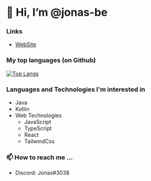 # 👋 Hi, I’m @jonas-be

### Links

- [WebSite](https://jonasbe.de/)

### My top languages (on Github)
[![Top Langs](https://github-readme-stats.vercel.app/api/top-langs/?username=jonas-be&layout=compact&theme=dark&hide_border=true)](https://github-readme-stats.vercel.app/api/top-langs/?username=jonas-be)

### Languages and Technologies I'm interested in
- Java
- Kotlin
- Web Technologies
  - JavaScript
  - TypeScript
  - React
  - TailwindCss

### 📫 How to reach me ...
- Discord: Jonas#3038   

<!---
jonasbe5/jonasbe5 is a ✨ special ✨ repository because its `README.md` (this file) appears on your GitHub profile.
You can click the Preview link to take a look at your changes.
--->
